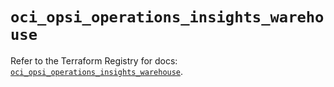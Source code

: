 # `oci_opsi_operations_insights_warehouse`

Refer to the Terraform Registry for docs: [`oci_opsi_operations_insights_warehouse`](https://registry.terraform.io/providers/oracle/oci/7.19.0/docs/resources/opsi_operations_insights_warehouse).
